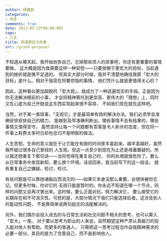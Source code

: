 ```yaml
---
author: 杨建超
categories:
- 闲言
comments: true
date: 2013-05-22T00:00:00Z
tags:
- 人生
title: 所谓更宏大的事
url: /grand-purpose/
---
```


不知道从哪天起，我开始劝告自己，忘掉那些烦人的琐事吧，你还有更重要的事情要做。
这大概是因为我需要这样一种安慰——只要放眼于更宏大的目标，当前遇到的挫折就是微不足道的。
但其实大部分时候，我并不清楚地确信我那「宏大的目标」是什么。相对于我现在将要烦恼的事情，
他们凭什么就是更值得关心的？

因此，这种看似更加超脱的「宏大观」，就成为了一种逃避现实的手段。正是因为你无法解决眼前的小事，
才会将精神寄托到更崇高、更伟大的「理想」上，同时又在心底为自己开脱说这东西实现起来很不容易，
不如我们现在就先这样吧。

当然，对于某一类琐事，「无视它」才是最简单有效的解决办法。我们必须学会准确安排安排自己的精力，
能做到及早准确判断出，哪些事情不会有结果的，哪些事情又值得坚守。
虽然坚持让每一个问题都有答案是令人称许的态度，但在同一件事上耗费太多时日却也总归不是明智的做法。

人生苦短。生命的意义就在于让它能在有限的时间里丰富起来。越丰富越好。虽然我怀疑过很多自己曾经的
人生观。但这一点至少到现在为止还是毋庸置疑的。所以我还想重复下那句话——当你觉得在重复自己时，
你的处境就很危险了。要么从日常事务中发现新知，要么换个环境。话说回来，我当前写下的这一段话，
就有重复自己之嫌疑。检讨，检讨。

有些问题是可以靠抛诸脑后而消灭的——如果它本身没那么重要，会很快被你忘记。但更多时候，你对它的
无视只能是暂时的。你永远不知道在哪一个节点，同样的问题又会再次冒出来。这时候，要么正面对抗，努力解决它，
要么接受它的长期存在和不可消灭性。可悲的是，大部分情况下我们只能选择后者。这涉及到人的能动性问题，
不是靠简单说两句励志的话能解决的。

另外，我们偶尔会投入进去的与日常生活和社交问题不相关的思考，也可以算入「宏大」一类。
对于要以思考为职业的人来说，自然期望这种严肃认真脑力的投入能对他人有帮助。而更多的普通人，
只需把这一思考过程当作自我精神需求的必要一部分，其目的是为了完善自己，而不是影响他人。
